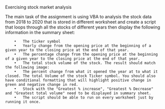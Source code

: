 Exercising stock market analysis

The main task of the assignment is using VBA to analysis the stock data from 2018 to 2020 that is stored in different worksheet and create a script that loops through all the stocks of different years then display the following information in the summary sheet:

        •	The ticker symbol
        •	Yearly change from the opening price at the beginning of a given year to the closing price at the end of that year.
        •	The percentage change from the opening price at the beginning of a given year to the closing price at the end of that year.
        •	The total stock volume of the stock. The result should match the following image:
        •	The percent change from what it opened the year at to what it closed. The total Volume of the stock Ticker symbol. You should also have conditional formatting that will highlight positive change in green and negative change in red.
        •	Stock with the "Greatest % increase", "Greatest % Decrease" and "Greatest total volume" need to be displayed in summary sheet.
        •	The script should be able to run on every worksheet just by running it once.
